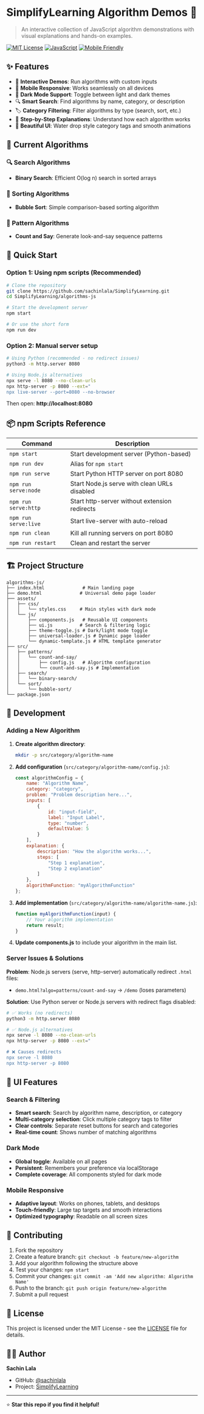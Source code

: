 # SimplifyLearning Algorithm Demos 🚀

> An interactive collection of JavaScript algorithm demonstrations with visual explanations and hands-on examples.

[![MIT License](https://img.shields.io/badge/License-MIT-green.svg)](https://choosealicense.com/licenses/mit/)
[![JavaScript](https://img.shields.io/badge/JavaScript-ES6+-yellow.svg)](https://developer.mozilla.org/en-US/docs/Web/JavaScript)
[![Mobile Friendly](https://img.shields.io/badge/Mobile-Friendly-blue.svg)]()

## ✨ Features

- 🎯 **Interactive Demos**: Run algorithms with custom inputs
- 📱 **Mobile Responsive**: Works seamlessly on all devices
- 🌙 **Dark Mode Support**: Toggle between light and dark themes
- 🔍 **Smart Search**: Find algorithms by name, category, or description
- 🏷️ **Category Filtering**: Filter algorithms by type (search, sort, etc.)
- 📖 **Step-by-Step Explanations**: Understand how each algorithm works
- 🎨 **Beautiful UI**: Water drop style category tags and smooth animations

## 🧮 Current Algorithms

### 🔍 Search Algorithms
- **Binary Search**: Efficient O(log n) search in sorted arrays

### 🔢 Sorting Algorithms  
- **Bubble Sort**: Simple comparison-based sorting algorithm

### 🎯 Pattern Algorithms
- **Count and Say**: Generate look-and-say sequence patterns

## 🚀 Quick Start

### Option 1: Using npm scripts (Recommended)

```bash
# Clone the repository
git clone https://github.com/sachinlala/SimplifyLearning.git
cd SimplifyLearning/algorithms-js

# Start the development server
npm start

# Or use the short form
npm run dev
```

### Option 2: Manual server setup

```bash
# Using Python (recommended - no redirect issues)
python3 -m http.server 8080

# Using Node.js alternatives
npx serve -l 8080 --no-clean-urls
npx http-server -p 8080 --ext="
npx live-server --port=8080 --no-browser
```

Then open: **http://localhost:8080**

## 📦 npm Scripts Reference

| Command | Description |
|---------|-------------|
| `npm start` | Start development server (Python-based) |
| `npm run dev` | Alias for `npm start` |
| `npm run serve` | Start Python HTTP server on port 8080 |
| `npm run serve:node` | Start Node.js serve with clean URLs disabled |
| `npm run serve:http` | Start http-server without extension redirects |
| `npm run serve:live` | Start live-server with auto-reload |
| `npm run clean` | Kill all running servers on port 8080 |
| `npm run restart` | Clean and restart the server |

## 🏗️ Project Structure

```
algorithms-js/
├── index.html              # Main landing page
├── demo.html              # Universal demo page loader  
├── assets/
│   ├── css/
│   │   └── styles.css     # Main styles with dark mode
│   └── js/
│       ├── components.js   # Reusable UI components
│       ├── ui.js          # Search & filtering logic
│       ├── theme-toggle.js # Dark/light mode toggle
│       ├── universal-loader.js # Dynamic page loader
│       └── dynamic-template.js # HTML template generator
├── src/
│   ├── patterns/
│   │   └── count-and-say/
│   │       ├── config.js   # Algorithm configuration
│   │       └── count-and-say.js # Implementation
│   ├── search/
│   │   └── binary-search/
│   └── sort/
│       └── bubble-sort/
└── package.json
```

## 🔧 Development

### Adding a New Algorithm

1. **Create algorithm directory**:
   ```bash
   mkdir -p src/category/algorithm-name
   ```

2. **Add configuration** (`src/category/algorithm-name/config.js`):
   ```javascript
   const algorithmConfig = {
       name: "Algorithm Name",
       category: "category",
       problem: "Problem description here...",
       inputs: [
           {
               id: "input-field",
               label: "Input Label",
               type: "number",
               defaultValue: 5
           }
       ],
       explanation: {
           description: "How the algorithm works...",
           steps: [
               "Step 1 explanation",
               "Step 2 explanation"
           ]
       },
       algorithmFunction: "myAlgorithmFunction"
   };
   ```

3. **Add implementation** (`src/category/algorithm-name/algorithm-name.js`):
   ```javascript
   function myAlgorithmFunction(input) {
       // Your algorithm implementation
       return result;
   }
   ```

4. **Update components.js** to include your algorithm in the main list.

### Server Issues & Solutions

**Problem**: Node.js servers (serve, http-server) automatically redirect `.html` files:
- `demo.html?algo=patterns/count-and-say` → `/demo` (loses parameters)

**Solution**: Use Python server or Node.js servers with redirect flags disabled:
```bash
# ✅ Works (no redirects)
python3 -m http.server 8080

# ✅ Node.js alternatives  
npx serve -l 8080 --no-clean-urls
npx http-server -p 8080 --ext="

# ❌ Causes redirects
npx serve -l 8080
npx http-server -p 8080
```

## 🎨 UI Features

### Search & Filtering
- **Smart search**: Search by algorithm name, description, or category
- **Multi-category selection**: Click multiple category tags to filter
- **Clear controls**: Separate reset buttons for search and categories
- **Real-time count**: Shows number of matching algorithms

### Dark Mode
- **Global toggle**: Available on all pages
- **Persistent**: Remembers your preference via localStorage
- **Complete coverage**: All components styled for dark mode

### Mobile Responsive
- **Adaptive layout**: Works on phones, tablets, and desktops
- **Touch-friendly**: Large tap targets and smooth interactions
- **Optimized typography**: Readable on all screen sizes

## 🤝 Contributing

1. Fork the repository
2. Create a feature branch: `git checkout -b feature/new-algorithm`
3. Add your algorithm following the structure above
4. Test your changes: `npm start`
5. Commit your changes: `git commit -am 'Add new algorithm: Algorithm Name'`
6. Push to the branch: `git push origin feature/new-algorithm`
7. Submit a pull request

## 📄 License

This project is licensed under the MIT License - see the [LICENSE](https://github.com/sachinlala/SimplifyLearning/blob/master/LICENSE) file for details.

## 👨‍💻 Author

**Sachin Lala**
- GitHub: [@sachinlala](https://github.com/sachinlala)
- Project: [SimplifyLearning](https://github.com/sachinlala/SimplifyLearning)

---

⭐ **Star this repo if you find it helpful!**

